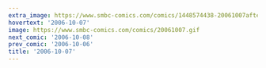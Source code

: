 ```yaml
---
extra_image: https://www.smbc-comics.com/comics/1448574438-20061007after.png
hovertext: '2006-10-07'
image: https://www.smbc-comics.com/comics/20061007.gif
next_comic: '2006-10-08'
prev_comic: '2006-10-06'
title: '2006-10-07'
---
```


